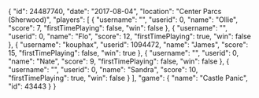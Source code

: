 {
  "id": 24487740,
  "date": "2017-08-04",
  "location": "Center Parcs (Sherwood)",
  "players": [
    {
      "username": "",
      "userid": 0,
      "name": "Ollie",
      "score": 7,
      "firstTimePlaying": false,
      "win": false
    },
    {
      "username": "",
      "userid": 0,
      "name": "Flo",
      "score": 12,
      "firstTimePlaying": true,
      "win": false
    },
    {
      "username": "kouphax",
      "userid": 1094472,
      "name": "James",
      "score": 15,
      "firstTimePlaying": false,
      "win": true
    },
    {
      "username": "",
      "userid": 0,
      "name": "Nate",
      "score": 9,
      "firstTimePlaying": false,
      "win": false
    },
    {
      "username": "",
      "userid": 0,
      "name": "Sandra",
      "score": 10,
      "firstTimePlaying": true,
      "win": false
    }
  ],
  "game": {
    "name": "Castle Panic",
    "id": 43443
  }
}
